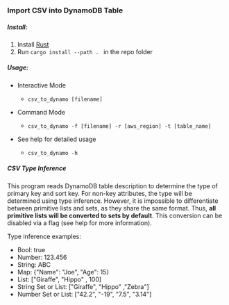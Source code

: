 ### Import CSV into DynamoDB Table

##### Install:

1. Install [Rust](https://www.rust-lang.org)
2. Run `cargo install --path . ` in the repo folder


##### Usage:
- Interactive Mode
  
  - `csv_to_dynamo [filename]`
  
- Command Mode

    - `csv_to_dynamo -f [filename] -r [aws_region] -t [table_name]` 

- See help for detailed usage

    -  `csv_to_dynamo -h`

    

##### CSV Type Inference
This program reads DynamoDB table description to determine the type of primary key and sort key. For non-key attributes, the type will be determined using type inference. However, it is impossible to differentiate between primitive lists and sets, as they share the same format. Thus, **all primitive lists will be converted to sets by default**. This conversion can be disabled via a flag (see help for more information).

Type inference examples:

* Bool: true
* Number: 123.456
* String: ABC
* Map: {"Name": "Joe", "Age": 15}
* List: ["Giraffe", "Hippo" , 100]
* String Set or List: ["Giraffe", "Hippo" ,"Zebra"]
* Number Set or List: ["42.2", "-19", "7.5", "3.14"]

